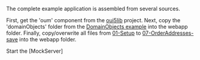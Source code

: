 The complete example application is assembled from several sources.

First, get the 'oum' component from the [oui5lib](https://github.com/cahein/oui5lib) project.
Next, copy the 'domainObjects' folder from the [DomainObjects example](https://github.com/cahein/ui5guide/tree/edition_1/Code-DomainObjects) into the webapp folder.
Finally, copy/overwrite all files from [01-Setup](https://github.com/cahein/ui5guide/tree/edition_1/Code-ExampleApp/01-Setup) to [07-OrderAddresses-save](https://github.com/cahein/ui5guide/tree/edition_1/Code-ExampleApp/07-OrderAddresses-save) into the webapp folder.

Start the [MockServer]
